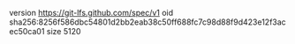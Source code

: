 version https://git-lfs.github.com/spec/v1
oid sha256:8256f586dbc54801d2bb2eab38c50ff688fc7c98d88f9d423e12f3acec50ca01
size 5120
